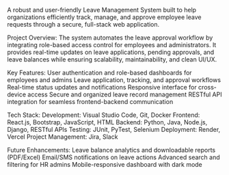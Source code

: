 A robust and user-friendly Leave Management System built to help organizations efficiently track, manage, and approve employee leave requests through a secure, full-stack web application.

Project Overview:
The system automates the leave approval workflow by integrating role-based access control for employees and administrators. It provides real-time updates on leave applications, pending approvals, and leave balances while ensuring scalability, maintainability, and clean UI/UX.

Key Features:
User authentication and role-based dashboards for employees and admins
Leave application, tracking, and approval workflows
Real-time status updates and notifications
Responsive interface for cross-device access
Secure and organized leave record management
RESTful API integration for seamless frontend-backend communication

Tech Stack:
Development: Visual Studio Code, Git, Docker
Frontend: React.js, Bootstrap, JavaScript, HTML
Backend: Python, Java, Node.js, Django, RESTful APIs
Testing: JUnit, PyTest, Selenium
Deployment: Render, Vercel
Project Management: Jira, Slack

Future Enhancements:
Leave balance analytics and downloadable reports (PDF/Excel)
Email/SMS notifications on leave actions
Advanced search and filtering for HR admins
Mobile-responsive dashboard with dark mode
